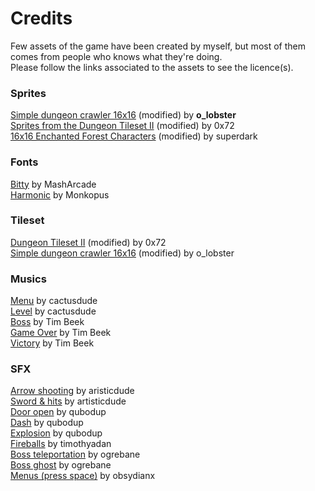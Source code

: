 # Credits  

Few assets of the game have been created by myself, but most of them comes from people who knows what they're doing.  
Please follow the links associated to the assets to see the licence(s).  

### Sprites  
[Simple dungeon crawler 16x16](https://o-lobster.itch.io/simple-dungeon-crawler-16x16-pixel-pack) (modified) by __o_lobster__  
[Sprites from the Dungeon Tileset II](https://0x72.itch.io/dungeontileset-ii)   (modified) by 0x72  
[16x16 Enchanted Forest Characters](https://superdark.itch.io/enchanted-forest-characters) (modified) by superdark  

### Fonts  
[Bitty](https://masharcade.itch.io/bitty) by MashArcade  
[Harmonic](https://monkopus.itch.io/harmonic) by Monkopus  

### Tileset  
[Dungeon Tileset II](https://0x72.itch.io/dungeontileset-ii) (modified) by 0x72  
[Simple dungeon crawler 16x16](https://o-lobster.itch.io/simple-dungeon-crawler-16x16-pixel-pack) (modified) by o_lobster  

### Musics
[Menu](https://cactusdude.itch.io/menu-soundtrack) by cactusdude  
[Level](https://cactusdude.itch.io/free-game-soundtrack-by-cactusdude-hurry-up) by cactusdude  
[Boss](https://timbeek.itch.io/free-retro-boss-music) by Tim Beek  
[Game Over](https://timbeek.itch.io/casual-soundfx-pack) by Tim Beek  
[Victory](https://timbeek.itch.io/casual-soundfx-pack) by Tim Beek  

### SFX  
[Arrow shooting](https://opengameart.org/content/battle-sound-effects) by aristicdude  
[Sword & hits](https://opengameart.org/content/rpg-sound-pack) by artisticdude  
[Door open](https://opengameart.org/content/door-open-door-close-set) by qubodup   
[Dash](https://opengameart.org/content/wind-hit-time-morph) by qubodup  
[Explosion](https://opengameart.org/content/synthesized-explosion) by qubodup  
[Fireballs](https://timothyadan.itch.io/magic-attacks-bundle) by timothyadan  
[Boss teleportation](https://opengameart.org/content/teleport-spell) by ogrebane   
[Boss ghost](https://opengameart.org/content/ghost) by ogrebane  
[Menus (press space)](https://obsydianx.itch.io/interface-sfx-pack-1) by obsydianx   
